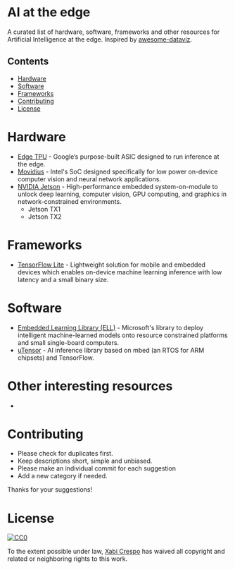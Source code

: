 # AI at the edge

A curated list of hardware, software, frameworks and other resources for Artificial Intelligence at the edge. Inspired by [awesome-dataviz](https://github.com/fasouto/awesome-dataviz).


## Contents
- [Hardware](#hardware)
- [Software](#software)
- [Frameworks](#frameworks)
- [Contributing](#other-interesting-resources)
- [License](#license)

# Hardware
- [Edge TPU](https://cloud.google.com/edge-tpu/) - Google’s purpose-built ASIC designed to run inference at the edge.
- [Movidius](https://www.movidius.com) - Intel's SoC designed specifically for low power on-device computer vision and neural network applications.
- [NVIDIA Jetson](https://www.nvidia.com/en-us/autonomous-machines/embedded-systems-dev-kits-modules/) - High-performance embedded system-on-module to unlock deep learning, computer vision, GPU computing, and graphics in network-constrained environments.
    - Jetson TX1
    - Jetson TX2

# Frameworks
- [TensorFlow Lite]() - Lightweight solution for mobile and embedded devices which enables on-device machine learning inference with low latency and a small binary size.

# Software
- [Embedded Learning Library (ELL)](https://github.com/Microsoft/ELL) - Microsoft's library to deploy intelligent machine-learned models onto resource constrained platforms and small single-board computers.
- [uTensor](https://github.com/uTensor/uTensor) - AI inference library based on mbed (an RTOS for ARM chipsets) and TensorFlow.

# Other interesting resources
- 

# Contributing
- Please check for duplicates first.
- Keep descriptions short, simple and unbiased.
- Please make an individual commit for each suggestion
- Add a new category if needed.

Thanks for your suggestions!

# License
[![CC0](https://licensebuttons.net/p/zero/1.0/88x31.png)](https://creativecommons.org/publicdomain/zero/1.0/)

To the extent possible under law, [Xabi Crespo](https://crespum.eu/) has waived all copyright and related or neighboring rights to this work.

